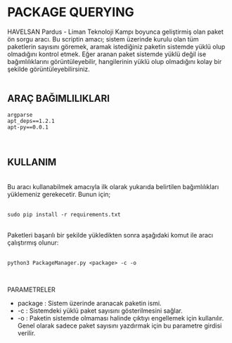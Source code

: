 # PACKAGE QUERYING

HAVELSAN Pardus - Liman Teknoloji Kampı boyunca geliştirmiş olan paket ön sorgu aracı. Bu scriptin amacı; sistem üzerinde kurulu olan tüm paketlerin sayısını göremek, aramak istediğiniz paketin sistemde yüklü olup olmadığını kontrol etmek. Eğer aranan paket sistemde yüklü değil ise bağımlılıklarını görüntüleyebilir, hangilerinin yüklü olup olmadığını kolay bir şekilde görüntüleyebilirsiniz.
<br><br>

## ARAÇ BAĞIMLILIKLARI

    argparse
    apt_deps==1.2.1
    apt-py==0.0.1

<br>

## KULLANIM
<br>
Bu aracı kullanabilmek amacıyla ilk olarak yukarıda belirtilen bağımlılıkları yüklemeniz gerekecetir. Bunun için;
<br><br>


    sudo pip install -r requirements.txt
<br>
Paketleri başarılı bir şekilde yükledikten sonra aşağıdaki komut ile aracı çalıştırmış olunur:
<br><br>

    python3 PackageManager.py <package> -c -o

<br>

PARAMETRELER

*   package : Sistem üzerinde aranacak paketin ismi.
*   -c : Sistemdeki yüklü paket sayısını gösterilmesini sağlar.
*   -o : Paketin sistemde olmaması halinde çıktıyı engellemek için kullanılır. Genel olarak sadece paket sayısını yazdırmak için bu parametre girdisi verilir.

